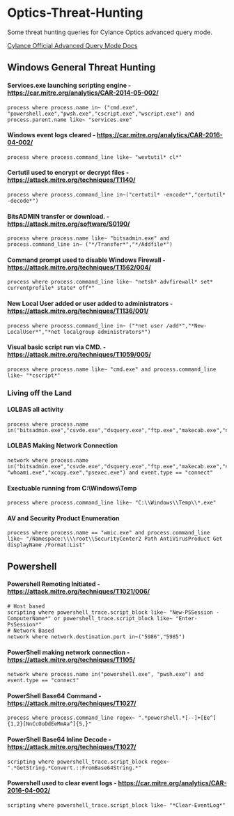 # Optics-Threat-Hunting
Some threat hunting queries for Cylance Optics advanced query mode. 

[Cylance Official Advanced Query Mode Docs](https://docs.blackberry.com/en/unified-endpoint-security/blackberry-ues/administration/administration/Analyzing-endpoint-data-collected-by-Optics/Using-InstaQuery-and-advanced-query/Create-an-advanced-query)

## Windows General Threat Hunting
#### Services.exe launching scripting engine - https://car.mitre.org/analytics/CAR-2014-05-002/
```
process where process.name in~ ("cmd.exe", "powershell.exe","pwsh.exe","cscript.exe","wscript.exe") and process.parent.name like~ "services.exe"
```
#### Windows event logs cleared - https://car.mitre.org/analytics/CAR-2016-04-002/
```
process where process.command_line like~ "wevtutil* cl*"
```
#### Certutil used to encrypt or decrypt files - https://attack.mitre.org/techniques/T1140/
```
process where process.command_line in~("certutil* -encode*","certutil* -decode*")
```
#### BitsADMIN transfer or download. - https://attack.mitre.org/software/S0190/
```
process where process.name like~ "bitsadmin.exe" and process.command_line in~ ("*/Transfer*","*/Addfile*")
```
#### Command prompt used to disable Windows Firewall - https://attack.mitre.org/techniques/T1562/004/
```
process where process.command_line like~ "netsh* advfirewall* set* currentprofile* state* off*"
```
#### New Local User added or user added to administrators - https://attack.mitre.org/techniques/T1136/001/
```
process where process.command_line in~ ("*net user /add*","*New-LocalUser*","*net localgroup administrators*")
```
#### Visual basic script run via CMD. - https://attack.mitre.org/techniques/T1059/005/
```
process where process.name like~ "cmd.exe" and process.command_line like~ "*cscript*" 
```
### **Living off the Land**

#### LOLBAS all activity 
```
process where process.name in("bitsadmin.exe","csvde.exe","dsquery.exe","ftp.exe","makecab.exe","nbtstat.exe","net1.exe","netstat.exe","nslookup.exe","ping.exe","quser.exe","route.exe","schtasks.exe","taskkill.exe","tasklist.exe","whoami.exe","xcopy.exe","psexec.exe")
```
#### LOLBAS Making Network Connection
```
network where process.name in("bitsadmin.exe","csvde.exe","dsquery.exe","ftp.exe","makecab.exe","nbtstat.exe","net1.exe","netstat.exe","nslookup.exe","ping.exe","quser.exe","route.exe","schtasks.exe","taskkill.exe","tasklist.exe", "whoami.exe","xcopy.exe","psexec.exe") and event.type == "connect"
```
#### Exectuable running from C:\Windows\Temp
```
process where process.command_line like~ "C:\\Windows\\Temp\\*.exe"
```

#### AV and Security Product Enumeration
```
process where process.name == "wmic.exe" and process.command_line like~ "/Namespace:\\\\root\\SecurityCenter2 Path AntiVirusProduct Get displayName /Format:List"
```
## Powershell 
#### Powershell Remoting Initiated - https://attack.mitre.org/techniques/T1021/006/
```
# Host based
scripting where powershell_trace.script_block like~ "New-PSSession -ComputerName*" or powershell_trace.script_block like~ "Enter-PsSession*"
# Network Based
network where network.destination.port in~("5986","5985")
```
#### PowerShell making network connection - https://attack.mitre.org/techniques/T1105/
```
network where process.name in("powershell.exe", "pwsh.exe") and event.type == "connect"
```
#### PowerShell Base64 Command - https://attack.mitre.org/techniques/T1027/
```
process where process.command_line regex~ ".*powershell.*[--]+[Ee^]{1,2}[NnCcOoDdEeMmAa^]{5,}"
```
#### PowerShell Base64 Inline Decode - https://attack.mitre.org/techniques/T1027/
```
scripting where powershell_trace.script_block regex~ ".*GetString.*Convert.::FromBase64String.*"
```
#### Powershell used to clear event logs - https://car.mitre.org/analytics/CAR-2016-04-002/
```
scripting where powershell_trace.script_block like~ "*Clear-EventLog*"
```

